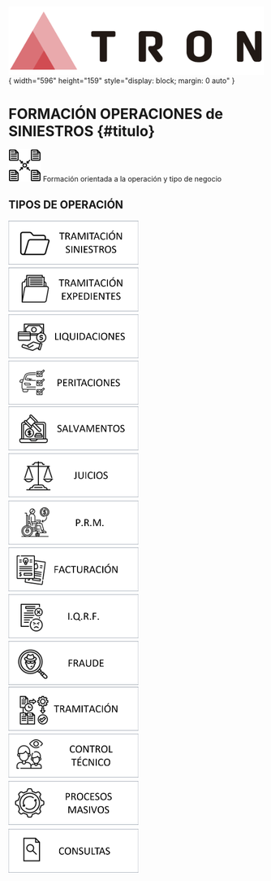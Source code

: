 ![Imagen LOGO](./00-Imagen/logo-TRON.png){ width="596" height="159" style="display: block; margin: 0 auto" }

# FORMACIÓN OPERACIONES de SINIESTROS {#titulo}

![Imagen Operación Siniestros Común](./00-Imagen/icono-siniestros-Comun.png) Formación orientada a la operación y tipo de negocio
    
## TIPOS DE OPERACIÓN

[![Imagen TRAMITACIÓN DE SINIESTROS](./00-Imagen/boton-siniestros-tramitacion-Siniestros.png "Siniestros")]()
[![Imagen TRAMITACIÓN DE EXPEDIENTES](./00-Imagen/boton-siniestros-tramitacion-Expediente.png "Expedientes")]()
[![Imagen LIQUIDACIONES](./00-Imagen/boton-siniestros-Liquidaciones.png " Liquidaciones")]()
[![Imagen PERITACIONES](./00-Imagen/boton-siniestros-Peritaciones.png "Peritaciones")]()
[![Imagen SALVAMENTOS](./00-Imagen/boton-siniestros-Salvamentos.png  "Salvamento")]()
[![Imagen JUICIOS](./00-Imagen/boton-siniestros-Juicios.png "Juicio")]()
[![Imagen PLAN DE RENTA](./00-Imagen/boton-siniestros-PRM.png "Plan de Renta")]()
[![Imagen FACTURACIÓN](./00-Imagen/boton-siniestros-Facturacion.png "Facturación")]()
[![Imagen I.Q.R.F.](./00-Imagen/boton-siniestros-IQRF.png "I.q.r.f.")]()
[![Imagen FRAUDE](./00-Imagen/boton-siniestros-Fraude.png "Fraude")]()
[![Imagen TRAMITACIÓN](./00-Imagen/boton-siniestros-Tramitacion.png "Tramitación")]()
[![Imagen CONTROL TÉCNICO](./00-Imagen/boton-siniestros-Control-Tecnico.png "Control técnico")]()
[![Imagen PROCESOS MASIVOS](./00-Imagen/boton-siniestros-Proceso-Masivo.png "Procesos masivos")](./../../../../../../01-TRON/02-Formacion/01-Modulos/04-Siniestros/02-Operacion/01-Comun/07-Poceso-Masivo/FORMACION-Siniestros-Comun-Masivo.md)
[![Imagen CONSULTAS](./00-Imagen/boton-siniestros-Consultas.png "Consulta")]()
